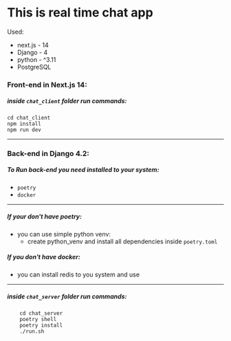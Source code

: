 # This is real time chat app
Used:
 - next.js - 14
 - Django - 4
 - python - ^3.11
 - PostgreSQL

### Front-end in Next.js 14:
##### inside `chat_client` folder run commands:
```shell
cd chat_client
npm install
npm run dev
```
***

### Back-end in Django 4.2:
##### To Run back-end you need installed to your system:
 - `poetry`
 - `docker`

***

##### If your don't have poetry:
 - you can use simple python venv:
    - create python_venv and install all dependencies inside `poetry.toml`


##### If you don't have docker:
 - you can install redis to you system and use
***

##### inside `chat_server` folder run commands:
```shell
    cd chat_server
    poetry shell
    poetry install
    ./run.sh
```